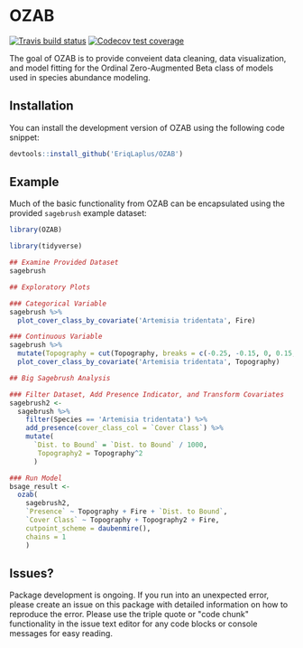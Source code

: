 
# OZAB

<!-- badges: start -->
[![Travis build status](https://travis-ci.org/EriqLaplus/OZAB.svg?branch=master)](https://travis-ci.com/EriqLaplus/OZAB)
[![Codecov test coverage](https://codecov.io/gh/EriqLaplus/OZAB/branch/master/graph/badge.svg)](https://codecov.io/gh/EriqLaplus/OZAB?branch=master)
<!-- badges: end -->

The goal of OZAB is to provide conveient data cleaning, data visualization, and model fitting for the Ordinal Zero-Augmented Beta class of models used in species abundance modeling.

## Installation

You can install the development version of OZAB using the following code snippet:

``` r
devtools::install_github('EriqLaplus/OZAB')
```

## Example

Much of the basic functionality from OZAB can be encapsulated using the provided `sagebrush` example dataset:

``` r
library(OZAB)

library(tidyverse)

## Examine Provided Dataset
sagebrush

## Exploratory Plots

### Categorical Variable
sagebrush %>%
  plot_cover_class_by_covariate('Artemisia tridentata', Fire)

### Continuous Variable
sagebrush %>%
  mutate(Topography = cut(Topography, breaks = c(-0.25, -0.15, 0, 0.15, 0.25))) %>%
  plot_cover_class_by_covariate('Artemisia tridentata', Topography)

## Big Sagebrush Analysis

### Filter Dataset, Add Presence Indicator, and Transform Covariates
sagebrush2 <-
  sagebrush %>%
    filter(Species == 'Artemisia tridentata') %>%
    add_presence(cover_class_col = `Cover Class`) %>%
    mutate(
      `Dist. to Bound` = `Dist. to Bound` / 1000,
       Topography2 = Topography^2
      )

### Run Model
bsage_result <-
  ozab(
    sagebrush2,
    `Presence` ~ Topography + Fire + `Dist. to Bound`,
    `Cover Class` ~ Topography + Topography2 + Fire,
    cutpoint_scheme = daubenmire(),
    chains = 1
    )
```

## Issues?

Package development is ongoing. If you run into an unexpected error, please create an issue on this package with detailed information on how to reproduce the error. Please use the triple quote or "code chunk" functionality in the issue text editor for any code blocks or console messages for easy reading.
